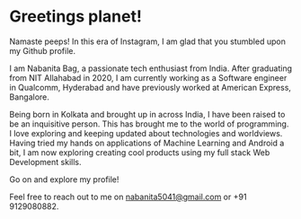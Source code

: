 # Greetings planet!

Namaste peeps! In this era of Instagram, I am glad that you stumbled upon my Github profile.

I am Nabanita Bag, a passionate tech enthusiast from India. After graduating from NIT Allahabad in 2020, I am currently working as a Software engineer in Qualcomm, Hyderabad and have previously worked at American Express, Bangalore.

Being born in Kolkata and brought up in across India, I have been raised to be an inquisitive person. This has brought me to the world of programming.
I love exploring and keeping updated about technologies and worldviews. Having tried my hands on applications of Machine Learning and Android a bit, I am now exploring creating cool products using my full stack Web Development skills.

Go on and explore my profile! 

Feel free to reach out to me on nabanita5041@gmail.com or +91 9129080882.

